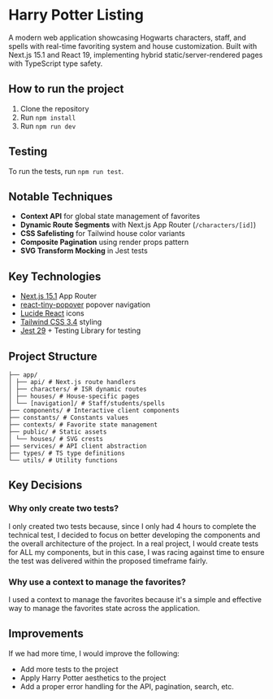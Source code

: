 # Harry Potter Listing

A modern web application showcasing Hogwarts characters, staff, and spells with real-time favoriting system and house customization. Built with Next.js 15.1 and React 19, implementing hybrid static/server-rendered pages with TypeScript type safety.

## How to run the project

1. Clone the repository
2. Run `npm install`
3. Run `npm run dev`

## Testing

To run the tests, run `npm run test`.

## Notable Techniques

- **Context API** for global state management of favorites
- **Dynamic Route Segments** with Next.js App Router (`/characters/[id]`)
- **CSS Safelisting** for Tailwind house color variants
- **Composite Pagination** using render props pattern
- **SVG Transform Mocking** in Jest tests

## Key Technologies

- [Next.js 15.1](https://nextjs.org/) App Router
- [react-tiny-popover](https://www.npmjs.com/package/react-tiny-popover) popover navigation
- [Lucide React](https://lucide.dev/) icons
- [Tailwind CSS 3.4](https://tailwindcss.com/) styling
- [Jest 29](https://jestjs.io/) + Testing Library for testing

## Project Structure

```
├── app/
│ ├── api/ # Next.js route handlers
│ ├── characters/ # ISR dynamic routes
│ ├── houses/ # House-specific pages
│ └── [navigation]/ # Staff/students/spells
├── components/ # Interactive client components
├── constants/ # Constants values
├── contexts/ # Favorite state management
├── public/ # Static assets
│ └── houses/ # SVG crests
├── services/ # API client abstraction
├── types/ # TS type definitions
└── utils/ # Utility functions
```

## Key Decisions

### Why only create two tests?

I only created two tests because, since I only had 4 hours to complete the technical test, I decided to focus on better developing the components and the overall architecture of the project. In a real project, I would create tests for ALL my components, but in this case, I was racing against time to ensure the test was delivered within the proposed timeframe fairly.

### Why use a context to manage the favorites?

I used a context to manage the favorites because it's a simple and effective way to manage the favorites state across the application.

## Improvements

If we had more time, I would improve the following:

- Add more tests to the project
- Apply Harry Potter aesthetics to the project
- Add a proper error handling for the API, pagination, search, etc.